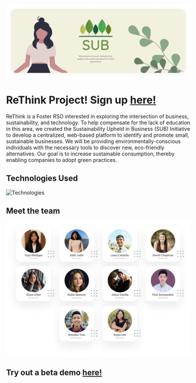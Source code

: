 ![Banner](public/images/Banner.png)

# ReThink Project! Sign up [here!](https://www.subinitiative.com/)

ReThink is a Foster RSO interested in exploring the intersection of business, sustainability, and technology. To help compensate for the lack of education in this area, we created the Sustainability Upheld in Business (SUB) Initiative to develop a centralized, web-based platform to identify and promote small, sustainable businesses. We will be providing environmentally-conscious individuals with the necessary tools to discover new, eco-friendly alternatives. Our goal is to increase sustainable consumption, thereby enabling companies to adopt green practices.

## Technologies Used

![Technologies](src/components/images/Logos.png)

## Meet the team

![Team](public/images/Team.png)

## Try out a beta demo [here!](https://rethink-test.netlify.app/)

